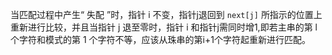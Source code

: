 当匹配过程中产生“ 失配 ”时，指针 i 不变，指针j退回到 `next[j]` 所指示的位置上重新进行比较，并且当指针 j 退至零时，指针 i 和指针j需同时增1,即若主串的第 l 个字符和模式的第 1 个字符不等，应该从珠串的第i+1个字符起重新进行匹配。

